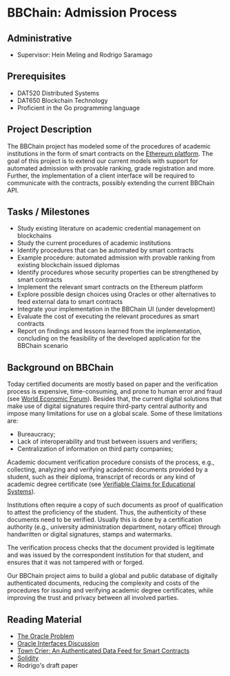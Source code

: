 # BBChain: Admission Process

## Administrative

- Supervisor: Hein Meling and Rodrigo Saramago

## Prerequisites

- DAT520 Distributed Systems
- DAT650 Blockchain Technology
- Proficient in the Go programming language

## Project Description

The BBChain project has modeled some of the procedures of academic institutions in the form of smart contracts on the [Ethereum platform](https://github.com/ethereum/go-ethereum).
The goal of this project is to extend our current models with support for automated admission with provable ranking, grade registration and more.
Further, the implementation of a client interface will be required to communicate with the contracts, possibly extending the current BBChain API.

## Tasks / Milestones

- Study existing literature on academic credential management on blockchains
- Study the current procedures of academic institutions
- Identify procedures that can be automated by smart contracts
- Example procedure: automated admission with provable ranking from existing blockchain issued diplomas
- Identify procedures whose security properties can be strengthened by smart contracts
- Implement the relevant smart contracts on the Ethereum platform
- Explore possible design choices using Oracles or other alternatives to feed external data to smart contracts
- Integrate your implementation in the BBChain UI (under development)
- Evaluate the cost of executing the relevant procedures as smart contracts
- Report on findings and lessons learned from the implementation, concluding on the feasibility of the developed application for the BBChain scenario

## Background on BBChain

Today certified documents are mostly based on paper and the verification process is expensive, time-consuming, and prone to human error and fraud (see [World Economic Forum](http://www3.weforum.org/docs/WEF_The_Known_Traveller_Digital_Identity_Concept.pdf)).
Besides that, the current digital solutions that make use of digital signatures require third-party central authority and impose many limitations for use on a global scale.
Some of these limitations are:

- Bureaucracy;
- Lack of interoperability and trust between issuers and verifiers;
- Centralization of information on third party companies;

Academic document verification procedure consists of the process, e.g., collecting, analyzing and verifying academic documents provided by a student, such as their diploma, transcript of records or any kind of academic degree certificate (see [Verifiable Claims for Educational Systems](https://www.w3.org/TR/verifiable-claims-use-cases/#education)).

Institutions often require a copy of such documents as proof of qualification to attest the proficiency of the student.
Thus, the authenticity of these documents need to be verified. Usually this is done by a certification authority (e.g., university administration department, notary office) through handwritten or digital signatures, stamps and watermarks.

The verification process checks that the document provided is legitimate and was issued by the correspondent institution for that student, and ensures that it was not tampered with or forged.

Our BBChain project aims to build a global and public database of digitally authenticated documents, reducing the complexity and costs of the procedures for issuing and verifying academic degree certificates, while improving the trust and privacy between all involved parties.

## Reading Material

- [The Oracle Problem](https://blog.ethereum.org/2014/07/22/ethereum-and-oracles/)
- [Oracle Interfaces Discussion](https://github.com/ethereum/EIPs/issues/1161)
- [Town Crier: An Authenticated Data Feed for Smart Contracts](https://www.initc3.org/files/tc.pdf)
- [Solidity](https://solidity.readthedocs.io/en/latest/)
- Rodrigo's draft paper
